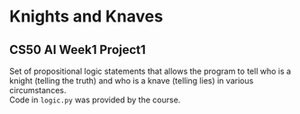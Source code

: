 # Knights and Knaves
## CS50 AI Week1 Project1
Set of propositional logic statements that allows the program to tell who is a knight (telling the truth) and who is a knave (telling lies) in various circumstances.\
Code in `logic.py` was provided by the course.
